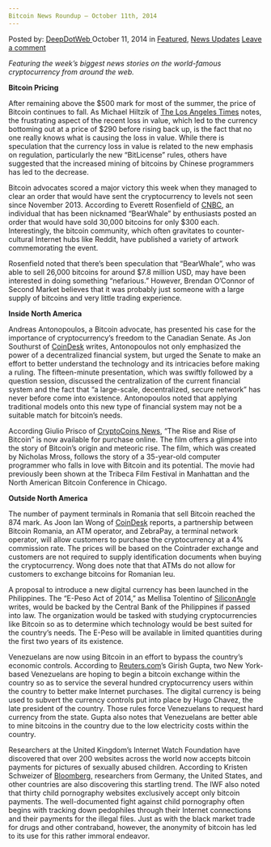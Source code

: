 ```yaml
---
Bitcoin News Roundup – October 11th, 2014
---
```

<article class="post-listing post-7355 post type-post status-publish format-standard has-post-thumbnail hentry category-deepdot-news category-news-updates tag-10th tag-1779 tag-bitcoin tag-news tag-october tag-roundup">
    <div class="post-inner">
        <span>Posted by: <a href="https://www.deepdotweb.com/author/admin/" title="">DeepDotWeb </a></span>
    <span>October 11, 2014</span>
    <span>in <a href="https://www.deepdotweb.com/category/deepdot-news/" rel="category tag">Featured</a>, <a href="https://www.deepdotweb.com/category/news-updates/" rel="category tag">News Updates</a></span>
    <span><a href="https://www.deepdotweb.com/2014/10/11/bitcoin-news-roundup-october-11th-2014/#respond">Leave a comment</a></span>
    </p>
    <div class="clear"></div>
    <div class="entry">
    <p><em>Featuring the week’s biggest news stories on the world-famous cryptocurrency from around the web.</em></p>
    <p><strong>Bitcoin Pricing </strong></p>
    <p>After remaining above the $500 mark for most of the summer, the price of Bitcoin continues to fall. As Michael Hiltzik of <a href="http://www.latimes.com/business/hiltzik/la-fi-mh-byebye-bitcoin-the-cryptocurrencys-price-agonies-intensify-20141006-column.html">The Los Angeles Times</a> notes, the frustrating aspect of the recent loss in value, which led to the currency bottoming out at a price of $290 before rising back up, is the fact that no one really knows what is causing the loss in value. While there is speculation that the currency loss in value is related to the new emphasis on regulation, particularly the new “BitLicense” rules, others have suggested that the increased mining of bitcoins by Chinese programmers has led to the decrease.</p>
    <p>Bitcoin advocates scored a major victory this week when they managed to clear an order that would have sent the cryptocurrency to levels not seen since November 2013. According to Everett Rosenfield of <a href="http://www.cnbc.com/id/102070437">CNBC</a>, an individual that has been nicknamed “BearWhale” by enthusiasts posted an order that would have sold 30,000 bitcoins for only $300 each. Interestingly, the bitcoin community, which often gravitates to counter-cultural Internet hubs like Reddit, have published a variety of artwork commemorating the event.</p>
    <p>Rosenfield noted that there’s been speculation that “BearWhale”, who was able to sell 26,000 bitcoins for around $7.8 million USD, may have been interested in doing something “nefarious.” However, Brendan O’Connor of Second Market believes that it was probably just someone with a large supply of bitcoins and very little trading experience.</p>
    <p><strong>Inside North America</strong></p>
    <p>Andreas Antonopoulos, a Bitcoin advocate, has presented his case for the importance of cryptocurrency’s freedom to the Canadian Senate. As Jon Southurst of <a href="http://www.coindesk.com/bitcoin-guru-andreas-antonopoulos-appears-canadian-senate/">CoinDesk</a> writes, Antonopoulos not only emphasized the power of a decentralized financial system, but urged the Senate to make an effort to better understand the technology and its intricacies before making a ruling. The fifteen-minute presentation, which was swiftly followed by a question session, discussed the centralization of the current financial system and the fact that “a large-scale, decentralized, secure network” has never before come into existence. Antonopoulos noted that applying traditional models onto this new type of financial system may not be a suitable match for bitcoin’s needs.</p>
    <p>According Giulio Prisco of <a href="https://www.cryptocoinsnews.com/rise-rise-bitcoin/">CryptoCoins News</a>, “The Rise and Rise of Bitcoin” is now available for purchase online. The film offers a glimpse into the story of Bitcoin’s origin and meteoric rise. The film, which was created by Nicholas Mross, follows the story of a 35-year-old computer programmer who falls in love with Bitcoin and its potential. The movie had previously been shown at the Tribeca Film Festival in Manhattan and the North American Bitcoin Conference in Chicago.</p>
    <p><strong>Outside North America</strong></p>
    <p>The number of payment terminals in Romania that sell Bitcoin reached the 874 mark. As Joon Ian Wong of <a href="http://www.coindesk.com/800-payment-terminals-romania-now-sell-bitcoin/">CoinDesk</a> reports, a partnership between Bitcoin Romania, an ATM operator, and ZebraPay, a terminal network operator, will allow customers to purchase the cryptocurrency at a 4% commission rate. The prices will be based on the Cointrader exchange and customers are not required to supply identification documents when buying the cryptocurrency. Wong does note that that ATMs do not allow for customers to exchange bitcoins for Romanian leu.</p>
    <p>A proposal to introduce a new digital currency has been launched in the Philippines. The “E-Peso Act of 2014,” as Mellisa Tolentino of <a href="http://siliconangle.com/blog/2014/10/10/the-philippines-wants-to-create-its-own-version-of-bitcoin/">SiliconAngle</a> writes, would be backed by the Central Bank of the Philippines if passed into law. The organization would be tasked with studying cryptocurrencies like Bitcoin so as to determine which technology would be best suited for the country’s needs. The E-Peso will be available in limited quantities during the first two years of its existence.</p>
    <p>Venezuelans are now using Bitcoin in an effort to bypass the country’s economic controls. According to <a href="http://www.reuters.com/article/2014/10/08/us-venezuela-bitcoin-idUSKCN0HX11O20141008">Reuters.com</a>’s Girish Gupta, two New York-based Venezuelans are hoping to begin a bitcoin exchange within the country so as to service the several hundred cryptocurrency users within the country to better make Internet purchases. The digital currency is being used to subvert the currency controls put into place by Hugo Chavez, the late president of the country. Those rules force Venezuelans to request hard currency from the state. Gupta also notes that Venezuelans are better able to mine bitcoins in the country due to the low electricity costs within the country.</p>
    <p>Researchers at the United Kingdom’s Internet Watch Foundation have discovered that over 200 websites across the world now accepts bitcoin payments for pictures of sexually abused children. According to Kristen Schweizer of <a href="http://mobile.bloomberg.com/news/2014-10-09/bitcoin-payments-by-pedophiles-frustrate-child-porn-fight.html">Bloomberg</a>, researchers from Germany, the United States, and other countries are also discovering this startling trend. The IWF also noted that thirty child pornography websites exclusively accept only bitcoin payments. The well-documented fight against child pornography often begins with tracking down pedophiles through their Internet connections and their payments for the illegal files. Just as with the black market trade for drugs and other contraband, however, the anonymity of bitcoin has led to its use for this rather immoral endeavor.</p>
    </div>
    <span style="display:none"><a href="https://www.deepdotweb.com/tag/10th/" rel="tag">10th</a> <a href="https://www.deepdotweb.com/tag/2014/" rel="tag">2014</a> <a href="https://www.deepdotweb.com/tag/bitcoin/" rel="tag">bitcoin</a> <a href="https://www.deepdotweb.com/tag/news/" rel="tag">news</a> <a href="https://www.deepdotweb.com/tag/october/" rel="tag">october</a> <a href="https://www.deepdotweb.com/tag/roundup/" rel="tag">roundup</a></span> <span style="display:none" class="updated">2014-10-11</span>
    <div style="display:none" class="vcard author" itemprop="author" itemscope itemtype="http://schema.org/Person"><strong class="fn" itemprop="name"><a href="https://www.deepdotweb.com/author/admin/" title="Posts by DeepDotWeb" rel="author">DeepDotWeb</a></strong></div>
    </div>
</article>


